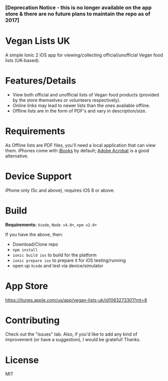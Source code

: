 ### [Deprecation Notice - this is no longer available on the app store & there are no future plans to maintain the repo as of 2017]

# Vegan Lists UK 

A simple Ionic 2 iOS app for viewing/collecting official/unofficial Vegan food lists (UK-based).

# Features/Details
* View both official and unofficial lists of Vegan food products (provided by the store themselves or volunteers respectively).
* Online links may lead to newer lists than the ones available offline.
* Offline lists are in the form of PDF's and vary in description/size.


# Requirements

As Offline lists are PDF files, you'll need a local application that can view them. iPhones come with [iBooks](https://support.apple.com/en-gb/HT201478) by default; [Adobe Acrobat](https://itunes.apple.com/gb/app/adobe-acrobat-reader/id469337564?mt=8) is a good alternative.

# Device Support

iPhone only (5c and above), requires iOS 8 or above.

# Build

**Requirements:** `Xcode`, `Node v4.0+`, `npm v2.0+`
   
If you have the above, then:

* Download/Clone repo
* `npm install`
* `ionic build ios` to build for the platform
* `ionic prepare ios` to prepare it for iOS testing/running
* open up `Xcode` and test via device/simulator

# App Store

https://itunes.apple.com/us/app/vegan-lists-uk/id1083273301?mt=8

# Contributing

Check out the "issues" tab. Also, if you'd like to add any kind of improvement (or have a suggestion), I would be grateful! Thanks.

# License

MIT
